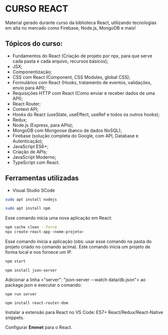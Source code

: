 # CURSO REACT
Material gerado durante curso da biblioteca React, utilizando tecnologias em alta no mercado como Firebase, Node.js, MongoDB e mais!

## Tópicos do curso:

- Fundamentos do React (Criação de projeto por npx, para que serve cada pasta e cada arquivo, recursos básicos);
- JSX;
- Componentização;
- CSS com React (Component, CSS Modules, global CSS);
- Formulários com React (Hooks, tratamento de eventos, validações, envio para API);
- Requisições HTTP com React (Como enviar e receber dados de uma API);
- React Router;
- Context API;
- Hooks do React (useState, useEffect, useRef e todos os outros hooks);
- Redux;
- Node.js (Express, para APIs);
- MongoDB com Mongoose (banco de dados NoSQL);
- Firebase (solução completa do Google, com API, Database e Autenticação);
- JavaScript ES6+;
- Criação de APIs;
- JavaScript Moderno;
- TypeScript com React.

## Ferramentas utilizadas

* Visual Studio SCode

```sh
sudo apt install nodejs
```
```sh
sudo apt install npm
```

Esse comando inicia uma nova aplicação em React:
```sh
npm cache clean --force
npx create-react-app <nome-projeto>
```

Esse comando inicia a aplicação (obs: usar esse comando na pasta do projeto criado no comando acima). Este comando inicia um projeto de forma local e nos fornece um IP.
```sh
npm start
```

```
npm install json-server
```

Adicionar a linha <"server": "json-server --watch data/db.json"> ao package.json e executar o comando:
```
npm run server
```

```
npm install react-router-dom
```

Instalar a extensão para React no VS Code: ES7+ React/Redux/React-Native snippets.

Configurar <b>Emmet</b> para o React.

